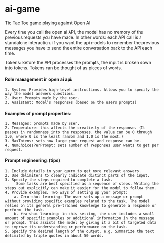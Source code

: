 # ai-game
Tic Tac Toe game playing against Open AI

Every time you call the open ai API, the model has no memory of the previous requests you have made. In other words: 		each API call is a standalone interaction. if you want the api models to remember the previous messages you have to send the entire conversation back to the API each time.

Tokens: Before the API processes the prompts, the input is broken down into tokens. Tokens can be thought of as pieces of words.
  
#### Role management in open ai api:
	1. System: Provides high-level instructions. Allows you to specify the way the model answers questions.
	2. User: Prompts made by the user.
	3. Assistant: Model’s responses (based on the users prompts)

#### Examples of prompt properties:
	1. Messages: prompts made by user.
	2. Temperature: this affects the creativity of the response. (It passes in randomness into the responses. the value can be 0 through 1.0, where 0 is the least random and 1.0 is the most.)
	3. MaxTokens: sets how large your request and response can be.
	4. NumChoicesPerPrompt: sets number of responses user wants to get per request. 

#### Prompt engineering: (tips)
	1. Include details in your query to get more relevant answers.
	2. Use delimiters to clearly indicate distinct parts of the input.
	3. Specify the steps required to complete a task.
		 Some tasks are best specified as a sequence of steps. Writing the steps out explicitly can make it easier for the model to follow them.
	4. Provide examples. Two ways of setting up your prompt:
	    a. Zero-shot learning: The user sets up a message or prompt without providing specific examples related to the task. The model relies on its general pre-trained knowledge to generate a response or perform  the task.
	    b. Few-shot learning: In this setting, the user includes a small amount of specific examples or additional information in the message or prompt. This assists the model by giving it a bit of targeted data to improve its understanding or performance on the task.     
	5. Specify the desired length of the output. e.g. Summarize the text delimited by triple quotes in about 50 words.
